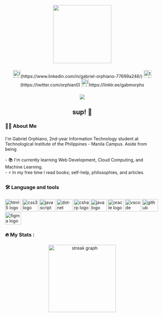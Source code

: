 <div align="center">
  <img height="190" src="https://wallpaperaccess.com/full/2471283.gif"  />
</div>

###

<div align="center">
  <img src="https://img.shields.io/static/v1?message=LinkedIn&logo=linkedin&label=&color=0077B5&logoColor=white&labelColor=&style=for-the-badge" height="25" alt="linkedin logo"  />(https://www.linkedin.com/in/gabriel-orphiano-77699a246/)
  <img src="https://img.shields.io/static/v1?message=Twitter&logo=twitter&label=&color=1DA1F2&logoColor=white&labelColor=&style=for-the-badge" height="25" alt="twitter logo"  />(https://twitter.com/orphian0)
  <img src="https://img.shields.io/static/v1?message=Linktree&logo=linktree&label=&color=1de9b6&logoColor=white&labelColor=&style=for-the-badge" height="25" alt="linktree logo"  />https://linktr.ee/gabmorphs
</div>

###

<div align="center">
  <img src="https://visitor-badge.laobi.icu/badge?page_id=orphiano-0.orphiano-0&"  />
</div>

###

<h2 align="center">sup! 👋</h2>

###

<h3 align="left">👩‍💻  About Me</h3>

###

<p align="left">I'm Gabriel Orphiano, 2nd-year Information Technology student at Technological Institute of the Philippines - Manila Campus.  Aside from being <br><br>- 📚 I'm currently learning Web Development, Cloud Computing, and Machine Learning.<br>- ⚡ In my free time I read books; self-help, philosophies, and articles.</p>

###

<h3 align="left">🛠 Language and tools</h3>

###

<div align="left">
  <img src="https://cdn.jsdelivr.net/gh/devicons/devicon/icons/html5/html5-plain.svg" height="40" width="52" alt="html5 logo"  />
  <img src="https://cdn.jsdelivr.net/gh/devicons/devicon/icons/css3/css3-plain.svg" height="40" width="52" alt="css3 logo"  />
  <img src="https://cdn.jsdelivr.net/gh/devicons/devicon/icons/javascript/javascript-plain.svg" height="40" width="52" alt="javascript logo"  />
  <img src="https://cdn.jsdelivr.net/gh/devicons/devicon/icons/dot-net/dot-net-plain-wordmark.svg" height="40" width="52" alt="dot-net logo"  />
  <img src="https://cdn.jsdelivr.net/gh/devicons/devicon/icons/csharp/csharp-plain.svg" height="40" width="52" alt="csharp logo"  />
  <img src="https://cdn.jsdelivr.net/gh/devicons/devicon/icons/java/java-original.svg" height="40" width="52" alt="java logo"  />
  <img src="https://cdn.jsdelivr.net/gh/devicons/devicon/icons/oracle/oracle-original.svg" height="40" width="52" alt="oracle logo"  />
  <img src="https://cdn.jsdelivr.net/gh/devicons/devicon/icons/vscode/vscode-original.svg" height="40" width="52" alt="vscode logo"  />
  <img src="https://cdn.jsdelivr.net/gh/devicons/devicon/icons/github/github-original.svg" height="40" width="52" alt="github logo"  />
  <img src="https://cdn.jsdelivr.net/gh/devicons/devicon/icons/figma/figma-original.svg" height="40" width="52" alt="figma logo"  />
</div>

###

<h3 align="left">🔥   My Stats :</h3>

###

<div align="center">
  <img src="https://streak-stats.demolab.com?user=orphiano-0&locale=en&mode=daily&theme=dark&hide_border=false&border_radius=5&order=3" height="220" alt="streak graph"  />
</div>

###

<!--[LinkedIn](https://www.linkedin.com/in/gabriel-orphiano-77699a246/) • [Instagram](https://www.instagram.com/orph.no/) • [Twitter](https://twitter.com/orphian0)-->


<!---
orphiano-0/orphiano-0 is a ✨ special ✨ repository because its `README.md` (this file) appears on your GitHub profile.
You can click the Preview link to take a look at your changes.
--->
